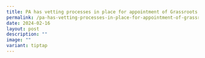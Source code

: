 ```yaml
---
title: PA has vetting processes in place for appointment of Grassroots Leaders
permalink: /pa-has-vetting-processes-in-place-for-appointment-of-grassroots-leaders/
date: 2024-02-16
layout: post
description: ""
image: ""
variant: tiptap
---
```

